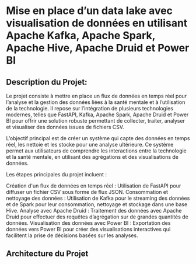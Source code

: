 # Mise en place d’un data lake avec visualisation de données en utilisant Apache Kafka, Apache Spark, Apache Hive, Apache Druid et Power BI
 
## Description du Projet:
Le projet consiste à mettre en place un flux de données en temps réel pour l’analyse et la gestion des données liées à la santé mentale et à l’utilisation de la technologie. Il repose sur l’intégration de plusieurs technologies modernes, telles que FastAPI, Kafka, Apache Spark, Apache Druid et Power BI pour offrir une solution robuste permettant de collecter, traiter, analyser et visualiser des données issues de fichiers CSV.

L’objectif principal est de créer un système qui capte des données en temps réel, les nettoie et les stocke pour une analyse ultérieure. Ce système permet aux utilisateurs de comprendre les interactions entre la technologie et la santé mentale, en utilisant des agrégations et des visualisations de données.

Les étapes principales du projet incluent :

Création d'un flux de données en temps réel : Utilisation de FastAPI pour diffuser un fichier CSV sous forme de flux JSON.
Consommation et nettoyage des données : Utilisation de Kafka pour le streaming des données et de Spark pour leur consommation, nettoyage et stockage dans une base Hive.
Analyse avec Apache Druid : Traitement des données avec Apache Druid pour effectuer des requêtes d’agrégation sur de grandes quantités de données.
Visualisation des données avec Power BI : Exportation des données vers Power BI pour créer des visualisations interactives qui facilitent la prise de décisions basées sur les analyses.

## Architecture du Projet

